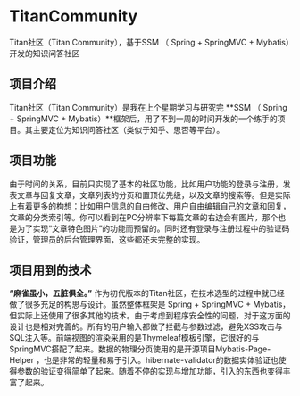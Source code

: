 # TitanCommunity

  Titan社区（Titan Community），基于SSM （ Spring + SpringMVC + Mybatis）开发的知识问答社区
  
## **项目介绍**

  Titan社区（Titan Community）是我在上个星期学习与研究完 **SSM （ Spring + SpringMVC + Mybatis）**框架后，用了不到一周的时间开发的一个练手的项目。其主要定位为知识问答社区（类似于知乎、思否等平台）。

## **项目功能**

  由于时间的关系，目前只实现了基本的社区功能，比如用户功能的登录与注册，发表文章与回复文章，文章列表的分页和置顶优先级，以及文章的搜索等。但是实际上有着更多的构想：比如用户信息的自由修改、用户自由编辑自己的文章和回复，文章的分类索引等。你可以看到在PC分辨率下每篇文章的右边会有图片，那个也是为了实现“文章特色图片”的功能而预留的。同时还有登录与注册过程中的验证码验证，管理员的后台管理界面，这些都还未完整的实现。

## **项目用到的技术**

  **“麻雀虽小，五脏俱全。”** 作为初代版本的Titan社区，在技术选型的过程中就已经做了很多充足的构思与设计。虽然整体框架是 Spring + SpringMVC + Mybatis，但实际上还使用了很多其他的技术。由于考虑到程序安全性的问题，对于这方面的设计也是相对完善的。所有的用户输入都做了拦截与参数过滤，避免XSS攻击与SQL注入等。前端视图的渲染采用的是Thymeleaf模板引擎，它很好的与SpringMVC搭配了起来。数据的物理分页使用的是开源项目Mybatis-Page-Helper ，也是非常的轻量和易于引入。hibernate-validator的数据实体验证也使得参数的验证变得简单了起来。随着不停的实现与增加功能，引入的东西也变得丰富了起来。
